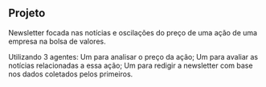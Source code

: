 ## Projeto

Newsletter focada nas notícias e oscilações do preço de uma ação de uma empresa na bolsa de valores.

Utilizando 3 agentes: Um para analisar o preço da ação; 
Um para avaliar as notícias relacionadas a essa ação;
Um para redigir a newsletter com base nos dados coletados pelos primeiros.


